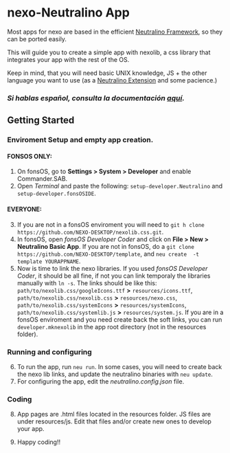 # nexo-Neutralino App

Most apps for nexo are based in the efficient [Neutralino Framework](https://neutralino.js.org), so they can be ported easily.

This will guide you to create a simple app with nexolib, a css library that integrates your app with the rest of the OS.

Keep in mind, that you will need basic UNIX knowledge, JS + the other language you want to use (as a [Neutralino Extension](https://neutralino.js.org/docs/how-to/extensions-overview/) and some pacience.)

### *Si hablas español, consulta la documentación [aquí](README_ESPANOL.md).*




## Getting Started
### Enviroment Setup and empty app creation.

#### FONSOS ONLY:

1. On fonsOS, go to **Settings > System > Developer** and enable Commander.SAB.
2. Open *Terminal* and paste the following: `setup-developer.Neutralino` and `setup-developer.fonsOSIDE`.

#### EVERYONE:

3. If you are not in a fonsOS enviroment you will need to `git h clone https://github.com/NEXO-DESKTOP/nexolib.css.git`.
4. In fonsOS, open *fonsOS Developer Coder* and click on **File > New > Neutralino Basic App**. If you are not in fonsOS, do a `git clone https://github.com/NEXO-DESKTOP/template`, and `neu create  -t template YOURAPPNAME`.
5. Now is time to link the nexo libraries. If you used *fonsOS Developer Coder*, it should be all fine, if not you can link temporaly the libraries manually with `ln -s`. The links should be like this: `path/to/nexolib.css/googleIcons.ttf` **>** `resources/icons.ttf`, `path/to/nexolib.css/nexolib.css` **>** `resources/nexo.css`, `path/to/nexolib.css/systemIcons` **>** `resources/systemIcons`, `path/to/nexolib.css/systemlib.js` **>** `resources/system.js`. If you are in a fonsOS enviroment and you need create back the soft links, you can run `developer.mknexolib` in the app root directory (not in the resources folder).

### Running and configuring

6. To run the app, run `neu run`. In some cases, you will need to create back the nexo lib links, and update the neutralino binaries with `neu update`.
7. For configuring the app, edit the *neutralino.config.json* file.


### Coding

8. App pages are .html files located in the resources folder. JS files are under resources/js. Edit that files and/or create new ones to develop your app.

9. Happy coding!!


